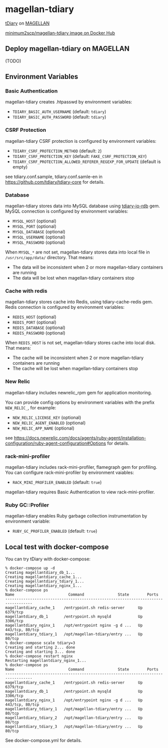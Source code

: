 # magellan-tdiary

[tDiary](http://www.tdiary.org/) on [MAGELLAN](http://www.magellanic-clouds.com/)

[minimum2scp/magellan-tdiary image on Docker Hub](https://hub.docker.com/r/minimum2scp/magellan-tdiary/)

## Deploy magellan-tdiary on MAGELLAN

(TODO)

## Environment Variables

### Basic Authentication

magellan-tdiary creates .htpasswd by environment variables:

 * `TDIARY_BASIC_AUTH_USERNAME` (default: `tdiary`)
 * `TDIARY_BASIC_AUTH_PASSWORD` (default: `tdiary`)

### CSRF Protection

magellan-tdiary CSRF protection is configured by environment variables:

 * `TDIARY_CSRF_PROTECTION_METHOD` (default: `2`)
 * `TDIARY_CSRF_PROTECTION_KEY` (default: `FAKE_CSRF_PROTECTION_KEY`)
 * `TDIARY_CSRF_PROTECTION_ALLOWED_REFERER_REGEXP_FOR_UPDATE` (default is empty)

see tdiary.conf.sample, tdiary.conf.samle-en in https://github.com/tdiary/tdiary-core for details.

### Database

magellan-tdiary stores data into MySQL database using [tdiary-io-rdb](https://github.com/tdiary/tdiary-io-rdb) gem.
MySQL connection is configured by environment variables:

 * `MYSQL_HOST` (optional)
 * `MYSQL_PORT` (optional)
 * `MYSQL_DATABASE` (optional)
 * `MYSQL_USERNAME` (optional)
 * `MYSQL_PASSWORD` (optional)

When `MYSQL_*` are not set, magellan-tdiary stores data into local file in `/usr/src/app/data/` directory.
That means:

 * The data will be inconsistent when 2 or more magellan-tdiary containers are running
 * The data will be lost when magellan-tdiary containers stop

### Cache with redis

magellan-tdiary stores cache into Redis, using tdiary-cache-redis gem.
Redis connection is configured by environment variables:

 * `REDIS_HOST` (optional)
 * `REDIS_PORT` (optional)
 * `REDIS_DATABASE` (optional)
 * `REDIS_PASSWORD` (optional)

When `REDIS_HOST` is not set, magellan-tdiary stores cache into local disk.
That means:

 * The cache will be inconsistent when 2 or more magellan-tdiary containers are running
 * The cache will be lost when magellan-tdiary containers stop

### New Relic

magellan-tdiary includes newrelic_rpm gem for application monitoring.

You can provide config options by environment variables
with the prefix `NEW_RELIC_`, for example:

 * `NEW_RELIC_LICENSE_KEY` (optional)
 * `NEW_RELIC_AGENT_ENABLED` (optional)
 * `NEW_RELIC_APP_NAME` (optional)

see https://docs.newrelic.com/docs/agents/ruby-agent/installation-configuration/ruby-agent-configuration#Options for details.

### rack-mini-profiler

magellan-tdiary includes rack-mini-profiler, flamegraph gem for profiling.
You can configure rack-mini-profiler by environment vaiables:

 * `RACK_MINI_PROFILER_ENABLED` (default: `true`)

magellan-tdiary requires Basic Authentication to view rack-mini-profiler.

### Ruby GC::Profiler

magellan-tdiary enables Ruby garbage collection instrumentation by
environment variable:

 * `RUBY_GC_PROFILER_ENABLED` (default: `true`)

## Local test with docker-compose

You can try tDiary with docker-compose:

```
% docker-compose up -d 
Creating magellantdiary_db_1...
Creating magellantdiary_cache_1...
Creating magellantdiary_tdiary_1...
Creating magellantdiary_nginx_1...
% docker-compose ps
Name                        Command               State        Ports      
----------------------------------------------------------------------------------
magellantdiary_cache_1    /entrypoint.sh redis-server      Up      6379/tcp        
magellantdiary_db_1       /entrypoint.sh mysqld            Up      3306/tcp        
magellantdiary_nginx_1    /opt/entrypoint nginx -g d ...   Up      443/tcp, 80/tcp 
magellantdiary_tdiary_1   /opt/magellan-tdiary/entry ...   Up      80/tcp          
% docker-compose scale tdiary=3
Creating and starting 2... done
Creating and starting 3... done
% docker-compose restart nginx
Restarting magellantdiary_nginx_1...
% docker-compose ps
Name                        Command               State        Ports      
----------------------------------------------------------------------------------
magellantdiary_cache_1    /entrypoint.sh redis-server      Up      6379/tcp        
magellantdiary_db_1       /entrypoint.sh mysqld            Up      3306/tcp        
magellantdiary_nginx_1    /opt/entrypoint nginx -g d ...   Up      443/tcp, 80/tcp 
magellantdiary_tdiary_1   /opt/magellan-tdiary/entry ...   Up      80/tcp          
magellantdiary_tdiary_2   /opt/magellan-tdiary/entry ...   Up      80/tcp          
magellantdiary_tdiary_3   /opt/magellan-tdiary/entry ...   Up      80/tcp    
```

See docker-compose.yml for details.


